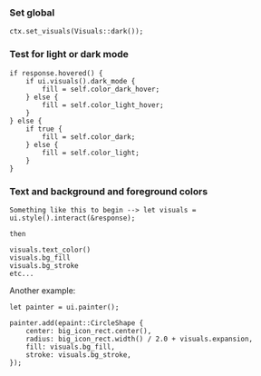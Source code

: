 ### Set global
```
ctx.set_visuals(Visuals::dark());
```

### Test for light or dark mode
```
if response.hovered() {
    if ui.visuals().dark_mode {
        fill = self.color_dark_hover;
    } else {
        fill = self.color_light_hover;
    }
} else {
    if true {
        fill = self.color_dark;
    } else {
        fill = self.color_light;
    }
}
```

### Text and background and foreground colors

```
Something like this to begin --> let visuals = ui.style().interact(&response);

then

visuals.text_color()
visuals.bg_fill
visuals.bg_stroke
etc...
```
Another example:
```
let painter = ui.painter();

painter.add(epaint::CircleShape {
    center: big_icon_rect.center(),
    radius: big_icon_rect.width() / 2.0 + visuals.expansion,
    fill: visuals.bg_fill,
    stroke: visuals.bg_stroke,
});
```
